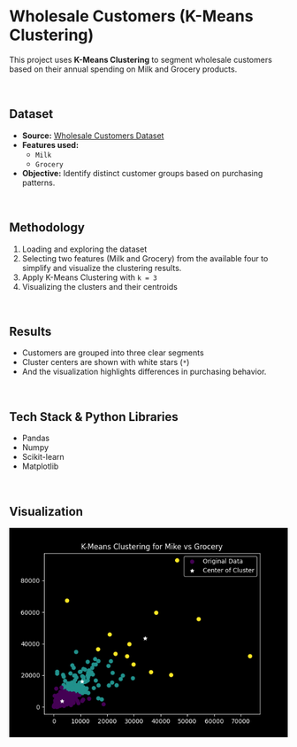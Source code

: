 # Wholesale Customers (K-Means Clustering)

This project uses **K-Means Clustering** to segment wholesale customers based on their annual spending on Milk and Grocery products.

<br>

## Dataset
- **Source:** [Wholesale Customers Dataset](https://www.kaggle.com/datasets/binovi/wholesale-customers-data-set)  
- **Features used:**  
  - `Milk`  
  - `Grocery`  
- **Objective:** Identify distinct customer groups based on purchasing patterns.

<br>

## Methodology
1. Loading and exploring the dataset  
2. Selecting two features (Milk and Grocery) from the available four to simplify and visualize the clustering results.
3. Apply K-Means Clustering with `k = 3`  
4. Visualizing the clusters and their centroids  

<br>

## Results
- Customers are grouped into three clear segments 
- Cluster centers are shown with white stars (`*`)
- And the visualization highlights differences in purchasing behavior.

<br>

## Tech Stack & Python Libraries
- Pandas
- Numpy
- Scikit-learn
- Matplotlib


<br>

## Visualization
![K-Means Clustering Result](./docs/kmeans_wholesale.png)
